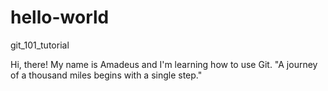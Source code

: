 # hello-world
git_101_tutorial

Hi, there! My name is Amadeus and I'm learning how to use Git.
"A journey of a thousand miles begins with a single step."
